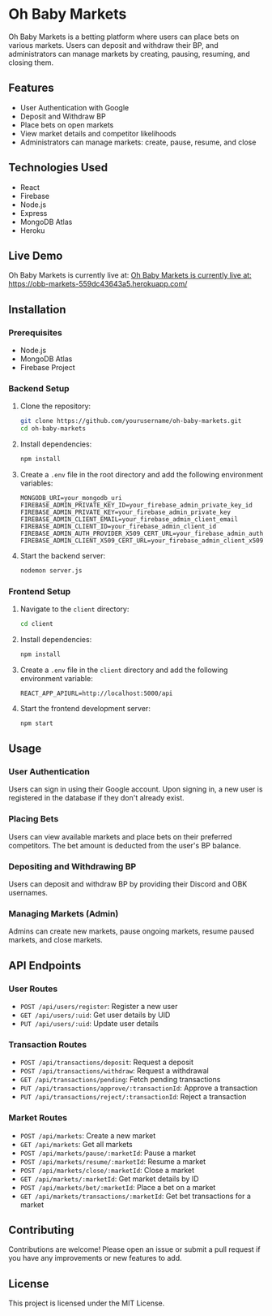 # Oh Baby Markets

Oh Baby Markets is a betting platform where users can place bets on various markets. Users can deposit and withdraw their BP, and administrators can manage markets by creating, pausing, resuming, and closing them.

## Features

- User Authentication with Google
- Deposit and Withdraw BP
- Place bets on open markets
- View market details and competitor likelihoods
- Administrators can manage markets: create, pause, resume, and close

## Technologies Used

- React
- Firebase
- Node.js
- Express
- MongoDB Atlas
- Heroku

## Live Demo

Oh Baby Markets is currently live at: <a href="https://obb-markets-559dc43643a5.herokuapp.com/" target="_blank">Oh Baby Markets is currently live at: https://obb-markets-559dc43643a5.herokuapp.com/</a>


## Installation

### Prerequisites

- Node.js
- MongoDB Atlas
- Firebase Project

### Backend Setup

1. Clone the repository:

    ```bash
    git clone https://github.com/yourusername/oh-baby-markets.git
    cd oh-baby-markets
    ```

2. Install dependencies:

    ```bash
    npm install
    ```

3. Create a `.env` file in the root directory and add the following environment variables:

    ```env
    MONGODB_URI=your_mongodb_uri
    FIREBASE_ADMIN_PRIVATE_KEY_ID=your_firebase_admin_private_key_id
    FIREBASE_ADMIN_PRIVATE_KEY=your_firebase_admin_private_key
    FIREBASE_ADMIN_CLIENT_EMAIL=your_firebase_admin_client_email
    FIREBASE_ADMIN_CLIENT_ID=your_firebase_admin_client_id
    FIREBASE_ADMIN_AUTH_PROVIDER_X509_CERT_URL=your_firebase_admin_auth_provider_x509_cert_url
    FIREBASE_ADMIN_CLIENT_X509_CERT_URL=your_firebase_admin_client_x509_cert_url
    ```

4. Start the backend server:

    ```bash
    nodemon server.js
    ```

### Frontend Setup

1. Navigate to the `client` directory:

    ```bash
    cd client
    ```

2. Install dependencies:

    ```bash
    npm install
    ```

3. Create a `.env` file in the `client` directory and add the following environment variable:

    ```env
    REACT_APP_APIURL=http://localhost:5000/api
    ```

4. Start the frontend development server:

    ```bash
    npm start
    ```

## Usage

### User Authentication

Users can sign in using their Google account. Upon signing in, a new user is registered in the database if they don't already exist.

### Placing Bets

Users can view available markets and place bets on their preferred competitors. The bet amount is deducted from the user's BP balance.

### Depositing and Withdrawing BP

Users can deposit and withdraw BP by providing their Discord and OBK usernames.

### Managing Markets (Admin)

Admins can create new markets, pause ongoing markets, resume paused markets, and close markets.

## API Endpoints

### User Routes

- `POST /api/users/register`: Register a new user
- `GET /api/users/:uid`: Get user details by UID
- `PUT /api/users/:uid`: Update user details

### Transaction Routes

- `POST /api/transactions/deposit`: Request a deposit
- `POST /api/transactions/withdraw`: Request a withdrawal
- `GET /api/transactions/pending`: Fetch pending transactions
- `PUT /api/transactions/approve/:transactionId`: Approve a transaction
- `PUT /api/transactions/reject/:transactionId`: Reject a transaction

### Market Routes

- `POST /api/markets`: Create a new market
- `GET /api/markets`: Get all markets
- `POST /api/markets/pause/:marketId`: Pause a market
- `POST /api/markets/resume/:marketId`: Resume a market
- `POST /api/markets/close/:marketId`: Close a market
- `GET /api/markets/:marketId`: Get market details by ID
- `POST /api/markets/bet/:marketId`: Place a bet on a market
- `GET /api/markets/transactions/:marketId`: Get bet transactions for a market

## Contributing

Contributions are welcome! Please open an issue or submit a pull request if you have any improvements or new features to add.

## License

This project is licensed under the MIT License.
